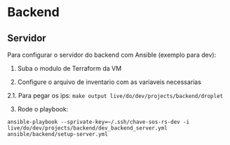 # Backend

## Servidor
Para configurar o servidor do backend com Ansible (exemplo para dev):

1. Suba o modulo de Terraform da VM

2. Configure o arquivo de inventario com as variaveis necessarias

2.1. Para pegar os ips: `make output live/do/dev/projects/backend/droplet`

3. Rode o playbook:
```
ansible-playbook --sprivate-key=~/.ssh/chave-sos-rs-dev -i live/do/dev/projects/backend/dev_backend_server.yml ansible/backend/setup-server.yml
```
